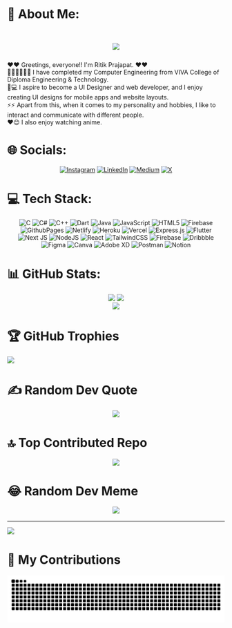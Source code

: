 # 💫 About Me:
<h1 align="center">
    <img src="https://readme-typing-svg.herokuapp.com/?font=Merriweather&size=40&center=true&vCenter=true&width=500&height=70&duration=4000&lines=Hi+There!+👋;+I'm+Ritik+Prajapat+!;" />
</h1>

❤️❤️ Greetings, everyone!! I'm Ritik Prajapat. ❤️❤️<br>🧑🏻‍💻🧑🏻‍💻 I have completed my Computer Engineering from VIVA College of Diploma Engineering & Technology.<br>📱💻 I aspire to become a UI Designer and web developer, and I enjoy creating UI designs for mobile apps and website layouts.<br>⚡⚡ Apart from this, when it comes to my personality and hobbies, I like to interact and communicate with different people.<br>❤️😊 I also enjoy watching anime.


# 🌐 Socials:
<div align=center>
    
[![Instagram](https://img.shields.io/badge/Instagram-%23E4405F.svg?logo=Instagram&logoColor=white)](https://instagram.com/ritik.grp) [![LinkedIn](https://img.shields.io/badge/LinkedIn-%230077B5.svg?logo=linkedin&logoColor=white)](https://linkedin.com/in/ritikprajapat) [![Medium](https://img.shields.io/badge/Medium-12100E?logo=medium&logoColor=white)]([https://medium.com/@ritikdeveloper04](https://ritikprajapat.medium.com/)) [![X](https://img.shields.io/badge/X-black.svg?logo=X&logoColor=white)](https://x.com/Ritikp_04) 

</div>


# 💻 Tech Stack:
<div align=center>
    
![C](https://img.shields.io/badge/c-%2300599C.svg?style=for-the-badge&logo=c&logoColor=white) ![C#](https://img.shields.io/badge/c%23-%23239120.svg?style=for-the-badge&logo=csharp&logoColor=white) ![C++](https://img.shields.io/badge/c++-%2300599C.svg?style=for-the-badge&logo=c%2B%2B&logoColor=white) ![Dart](https://img.shields.io/badge/dart-%230175C2.svg?style=for-the-badge&logo=dart&logoColor=white) ![Java](https://img.shields.io/badge/java-%23ED8B00.svg?style=for-the-badge&logo=openjdk&logoColor=white) ![JavaScript](https://img.shields.io/badge/javascript-%23323330.svg?style=for-the-badge&logo=javascript&logoColor=%23F7DF1E) ![HTML5](https://img.shields.io/badge/html5-%23E34F26.svg?style=for-the-badge&logo=html5&logoColor=white) ![Firebase](https://img.shields.io/badge/firebase-%23039BE5.svg?style=for-the-badge&logo=firebase) ![GithubPages](https://img.shields.io/badge/github%20pages-121013?style=for-the-badge&logo=github&logoColor=white) ![Netlify](https://img.shields.io/badge/netlify-%23000000.svg?style=for-the-badge&logo=netlify&logoColor=#00C7B7) ![Heroku](https://img.shields.io/badge/heroku-%23430098.svg?style=for-the-badge&logo=heroku&logoColor=white) ![Vercel](https://img.shields.io/badge/vercel-%23000000.svg?style=for-the-badge&logo=vercel&logoColor=white) ![Express.js](https://img.shields.io/badge/express.js-%23404d59.svg?style=for-the-badge&logo=express&logoColor=%2361DAFB) ![Flutter](https://img.shields.io/badge/Flutter-%2302569B.svg?style=for-the-badge&logo=Flutter&logoColor=white) ![Next JS](https://img.shields.io/badge/Next-black?style=for-the-badge&logo=next.js&logoColor=white) ![NodeJS](https://img.shields.io/badge/node.js-6DA55F?style=for-the-badge&logo=node.js&logoColor=white) ![React](https://img.shields.io/badge/react-%2320232a.svg?style=for-the-badge&logo=react&logoColor=%2361DAFB) ![TailwindCSS](https://img.shields.io/badge/tailwindcss-%2338B2AC.svg?style=for-the-badge&logo=tailwind-css&logoColor=white) ![Firebase](https://img.shields.io/badge/Firebase-039BE5?style=for-the-badge&logo=Firebase&logoColor=white) ![Dribbble](https://img.shields.io/badge/Dribbble-EA4C89?style=for-the-badge&logo=dribbble&logoColor=white) ![Figma](https://img.shields.io/badge/figma-%23F24E1E.svg?style=for-the-badge&logo=figma&logoColor=white) ![Canva](https://img.shields.io/badge/Canva-%2300C4CC.svg?style=for-the-badge&logo=Canva&logoColor=white) ![Adobe XD](https://img.shields.io/badge/Adobe%20XD-470137?style=for-the-badge&logo=Adobe%20XD&logoColor=#FF61F6) ![Postman](https://img.shields.io/badge/Postman-FF6C37?style=for-the-badge&logo=postman&logoColor=white) ![Notion](https://img.shields.io/badge/Notion-%23000000.svg?style=for-the-badge&logo=notion&logoColor=white)

</div>

# 📊 GitHub Stats:
<div align=center>
    
<img src="https://github-readme-stats.vercel.app/api?username=ritikprajapat&theme=radical&hide_border=false&include_all_commits=true&count_private=true&border_radius=12" />
<img width=358 src="https://github-readme-stats.vercel.app/api/top-langs/?username=ritikprajapat&theme=radical&hide_border=false&include_all_commits=true&count_private=true&layout=compact&border_radius=12&size_weight=0.5&count_weight=0.5"/><br/>
<img src="https://github-readme-streak-stats.herokuapp.com/?user=ritikprajapat&theme=radical&hide_border=false&border_radius=12"  style="width: 700px;"/>

</div>

# 🏆 GitHub Trophies
![](https://github-profile-trophy.vercel.app/?username=ritikprajapat&theme=radical&no-frame=false&no-bg=false&margin-w=4)

# ✍️ Random Dev Quote
<div align=center>

<img src="https://quotes-github-readme.vercel.app/api?type=horizontal&theme=radical"  style="height: 200px;"/>
    
</div>

# 🔝 Top Contributed Repo
<div align=center>

![](https://github-contributor-stats.vercel.app/api?username=ritikprajapat&limit=5&theme=radical&combine_all_yearly_contributions=true)
    
</div>

# 😂 Random Dev Meme
<div align=center>

<img src='https://randommeme-five.vercel.app/' style="height: 400px;"/>
    
</div>

---
[![](https://visitcount.itsvg.in/api?id=ritikprajapat&icon=0&color=11)](https://visitcount.itsvg.in)

# 🐍 My Contributions
<img src="https://raw.githubusercontent.com/ritikprajapat/ritikprajapat/output/snake.svg" alt="Snake animation" />



